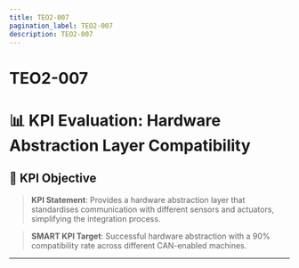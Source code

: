 ```yaml
---
title: TEO2-007
pagination_label: TEO2-007
description: TEO2-007
---
```


# TEO2-007

# 📊 KPI Evaluation: Hardware Abstraction Layer Compatibility

## 📌 KPI Objective

> **KPI Statement**: Provides a hardware abstraction layer that standardises communication with different sensors and actuators, simplifying the integration process.

> **SMART KPI Target**: Successful hardware abstraction with a 90% compatibility rate across different CAN-enabled machines.

---

